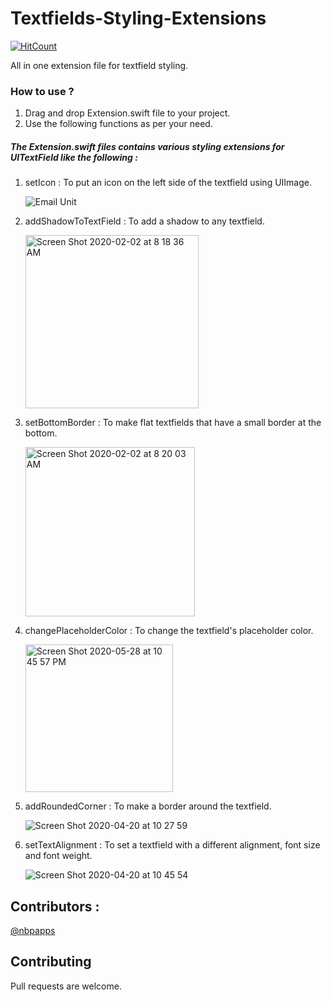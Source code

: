 # Textfields-Styling-Extensions

[![HitCount](http://hits.dwyl.com/sumansid/TextfieldEffects.svg)](http://hits.dwyl.com/sumansid/TextfieldEffects)

All in one extension file for textfield styling.

### How to use ? 

1. Drag and drop Extension.swift file to your project.
2. Use the following functions as per your need.


##### The Extension.swift files contains various styling extensions for UITextField like the following : 

1. setIcon : To put an icon on the left side of the textfield using UIImage.
    
    
    ![Email Unit](https://user-images.githubusercontent.com/53033648/73608757-a42b5100-4594-11ea-99ed-688c9a47dae1.png)
    
    
2. addShadowToTextField : To add a shadow to any textfield.
   
    
    <img width="277" alt="Screen Shot 2020-02-02 at 8 18 36 AM" src="https://user-images.githubusercontent.com/53033648/73608759-aa213200-4594-11ea-8490-aaf8ed71c21c.png">
    
    
    
    
3. setBottomBorder : To make flat textfields that have a small border at the bottom.
    
    
    <img width="271" alt="Screen Shot 2020-02-02 at 8 20 03 AM" src="https://user-images.githubusercontent.com/53033648/73608774-db99fd80-4594-11ea-8bac-27729bbca25b.png">
    
4. changePlaceholderColor : To change the textfield's placeholder color.

    <img width="236" alt="Screen Shot 2020-05-28 at 10 45 57 PM" src="https://user-images.githubusercontent.com/53033648/83273966-228ead00-a19b-11ea-95f6-a44d0dfe72c4.png">


5. addRoundedCorner : To make a border around the textfield.


    ![Screen Shot 2020-04-20 at 10 27 59](https://user-images.githubusercontent.com/49789834/79726401-65837800-82f3-11ea-9248-0830aa71a83f.png)
    

6. setTextAlignment : To set a textfield with a different alignment, font size and font weight.


    ![Screen Shot 2020-04-20 at 10 45 54](https://user-images.githubusercontent.com/49789834/79726881-2a357900-82f4-11ea-8fd3-0b8318ec0202.png)
    
## Contributors : 

[@nbpapps](https://github.com/nbpapps)

## Contributing
Pull requests are welcome. 
